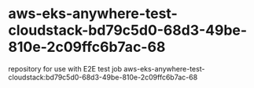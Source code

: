# aws-eks-anywhere-test-cloudstack-bd79c5d0-68d3-49be-810e-2c09ffc6b7ac-68
repository for use with E2E test job aws-eks-anywhere-test-cloudstack:bd79c5d0-68d3-49be-810e-2c09ffc6b7ac-68
